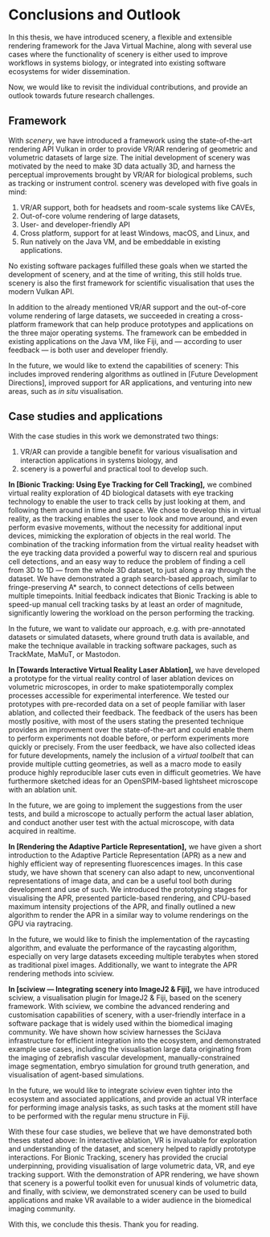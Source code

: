 # Conclusions and Outlook

In this thesis, we have introduced scenery, a flexible and extensible rendering framework for the Java Virtual Machine, along with several use cases where the functionality of scenery is either used to improve workflows in systems biology, or integrated into existing software ecosystems for wider dissemination. 

Now, we would like to revisit the individual contributions, and provide an outlook towards future research challenges.

## Framework

With _scenery_, we have introduced a framework using the state-of-the-art rendering API Vulkan in order to provide VR/AR rendering of geometric and volumetric datasets of large size. The initial development of scenery was motivated by the need to make 3D data actually 3D, and harness the perceptual improvements brought by VR/AR for biological problems, such as tracking or instrument control. scenery was developed with five goals in mind: 

1. VR/AR support, both for headsets and room-scale systems like CAVEs,
2. Out-of-core volume rendering of large datasets,
3. User- and developer-friendly API 
4. Cross platform, support for at least Windows, macOS, and Linux, and
5. Run natively on the Java VM, and be embeddable in existing applications.

No existing software packages fulfilled these goals when we started the development of scenery, and at the time of writing, this still holds true. scenery is also the first framework for scientific visualisation that uses the modern Vulkan API.

In addition to the already mentioned VR/AR support and the out-of-core volume rendering of large datasets, we succeeded in creating a cross-platform framework that can help produce prototypes and applications on the three major operating systems. The framework can be embedded in existing applications on the Java VM, like Fiji, and — according to user feedback — is both user and developer friendly. 

In the future, we would like to extend the capabilities of scenery: This includes improved rendering algorithms as outlined in [Future Development Directions], improved support for AR applications, and venturing into new areas, such as _in situ_ visualisation.

## Case studies and applications

With the case studies in this work we demonstrated two things:

1. VR/AR can provide a tangible benefit for various visualisation and interaction applications in systems biology, and
2. scenery is a powerful and practical tool to develop such.

__In [Bionic Tracking: Using Eye Tracking for Cell Tracking],__ we combined virtual reality exploration of 4D biological datasets with eye tracking technology to enable the user to track cells by just looking at them, and following them around in time and space. We chose to develop this in virtual reality, as the tracking enables the user to look and move around, and even perform evasive movements, without the necessity for additional input devices, mimicking the exploration of objects in the real world. The combination of the tracking information from the virtual reality headset with the eye tracking data provided a powerful way to discern real and spurious cell detections, and an easy way to reduce the problem of finding a cell from 3D to 1D — from the whole 3D dataset, to just along a ray through the dataset. We have demonstrated a graph search-based approach, similar to fringe-preserving A* search, to connect detections of cells between multiple timepoints. Initial feedback indicates that Bionic Tracking is able to speed-up manual cell tracking tasks by at least an order of magnitude, significantly lowering the workload on the person performing the tracking. 

In the future, we want to validate our approach, e.g. with pre-annotated datasets or simulated datasets, where ground truth data is available, and make the technique available in tracking software packages, such as TrackMate, MaMuT, or Mastodon.

__In [Towards Interactive Virtual Reality Laser Ablation],__ we have developed a prototype for the virtual reality control of laser ablation devices on volumetric microscopes, in order to make spatiotemporally complex processes accessible for experimental interference. We tested our prototypes with pre-recorded data on a set of people familiar with laser ablation, and collected their feedback. The feedback of the users has been mostly positive, with most of the users stating the presented technique provides an improvement over the state-of-the-art and could enable them to perform experiments not doable before, or perform experiments more quickly or precisely. From the user feedback, we have also collected ideas for future developments, namely the inclusion of a _virtual toolbelt_ that can provide multiple cutting geometries, as well as a macro mode to easily produce highly reproducible laser cuts even in difficult geometries. We have  furthermore sketched ideas for an OpenSPIM-based lightsheet microscope with an ablation unit. 

In the future, we are going to implement the suggestions from the user tests, and build a microscope to actually perform the actual laser ablation, and conduct another user test with the actual microscope, with data acquired in realtime.

__In [Rendering the Adaptive Particle Representation],__ we have given a short introduction to the Adaptive Particle Representation (APR) as a new and highly efficient way of representing fluorescences images. In this case study, we have shown that scenery can also adapt to new, unconventional representations of image data, and can be a useful tool both during development and use of such. We introduced the prototyping stages for visualising the APR, presented particle-based rendering, and CPU-based maximum intensity projections of the APR, and finally outlined a new algorithm to render the APR in a similar way to volume renderings on the GPU via raytracing. 

In the future, we would like to finish the implementation of the raycasting algorithm, and evaluate the performance of the raycasting algorithm, especially on very large datasets exceeding multiple terabytes when stored as traditional pixel images. Additionally, we want to integrate the APR rendering methods into sciview.

__In [sciview — Integrating scenery into ImageJ2 & Fiji],__ we have introduced sciview, a visualisation plugin for ImageJ2 & Fiji, based on the scenery framework. With sciview, we combine the advanced rendering and customisation capabilities of scenery, with a user-friendly interface in a software package that is widely used within the biomedical imaging community. We have shown how sciview harnesses the SciJava infrastructure for efficient integration into the ecosystem, and demonstrated example use cases, including the visualisation large data originating from the imaging of zebrafish vascular development, manually-constrained image segmentation, embryo simulation for ground truth generation, and visualisation of agent-based simulations. 

In the future, we would like to integrate sciview even tighter into the ecosystem and associated applications, and provide an actual VR interface for performing image analysis tasks, as such tasks at the moment still have to be performed with the regular menu structure in Fiji.

With these four case studies, we believe that we have demonstrated both theses stated above: In interactive ablation, VR is invaluable for exploration and understanding of the dataset, and scenery helped to rapidly prototype interactions. For Bionic Tracking, scenery has provided the crucial underpinning, providing visualisation of large volumetric data, VR, and eye tracking support. With the demonstration of APR rendering, we have shown that scenery is a powerful toolkit even for unusual kinds of volumetric data, and finally, with sciview, we demonstrated scenery can be used to build applications and make VR available to a wider audience in the biomedical imaging community.

With this, we conclude this thesis. Thank you for reading.



